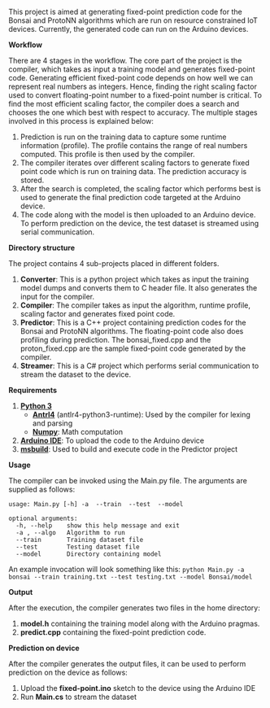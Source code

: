 This project is aimed at generating fixed-point prediction code for the Bonsai and ProtoNN algorithms which are run on resource constrained IoT devices. Currently, the generated code can run on the Arduino devices.

**Workflow**

There are 4 stages in the workflow. The core part of the project is the compiler, which takes as input a training model and generates fixed-point code. Generating efficient fixed-point code depends on how well we can represent real numbers as integers. Hence, finding the right scaling factor used to convert floating-point number to a fixed-point number is critical. To find the most efficient scaling factor, the compiler does a search and chooses the one which best with respect to accuracy. The multiple stages involved in this process is explained below:

1. Prediction is run on the training data to capture some runtime information (profile). The profile contains the range of real numbers computed. This profile is then used by the compiler.
2. The compiler iterates over different scaling factors to generate fixed point code which is run on training data. The prediction accuracy is stored.
3. After the search is completed, the scaling factor which performs best is used to generate the final prediction code targeted at the Arduino device.
4. The code along with the model is then uploaded to an Arduino device. To perform prediction on the device, the test dataset is streamed using serial communication.

**Directory structure**

The project contains 4 sub-projects placed in different folders.

1. **Converter**: This is a python project which takes as input the training model dumps and converts them to C header file. It also generates the input for the compiler.
2. **Compiler**: The compiler takes as input the algorithm, runtime profile, scaling factor and generates fixed point code.
3. **Predictor**: This is a C++ project containing prediction codes for the Bonsai and ProtoNN algorithms. The floating-point code also does profiling during prediction. The bonsai_fixed.cpp and the proton_fixed.cpp are the sample fixed-point code generated by the compiler.
4. **Streamer**: This is a C# project which performs serial communication to stream the dataset to the device.

**Requirements**

1. [**Python 3**](https://www.python.org/)
   - **[Antrl4](http://www.antlr.org/)** (antlr4-python3-runtime): Used by the compiler for lexing and parsing
   - **[Numpy](http://www.numpy.org/)**: Math computation
2. [**Arduino IDE**](https://www.arduino.cc/en/Main/Software): To upload the code to the Arduino device
3. **[msbuild](https://docs.microsoft.com/en-us/visualstudio/msbuild/msbuild)**: Used to build and execute code in the Predictor project

**Usage**

The compiler can be invoked using the Main.py file. The arguments are supplied as follows:

```
usage: Main.py [-h] -a  --train  --test  --model

optional arguments:
  -h, --help    show this help message and exit
  -a , --algo   Algorithm to run
  --train       Training dataset file
  --test        Testing dataset file
  --model       Directory containing model
```

An example invocation will look something like this:
`python Main.py -a bonsai --train training.txt --test testing.txt --model Bonsai/model`

**Output**

After the execution, the compiler generates two files in the home directory:

1. **model.h** containing the training model along with the Arduino pragmas.
2. **predict.cpp** containing the fixed-point prediction code.

**Prediction on device**

After the compiler generates the output files, it can be used to perform prediction on the device as follows:

1. Upload the **fixed-point.ino** sketch to the device using the Arduino IDE
2. Run **Main.cs** to stream the dataset

